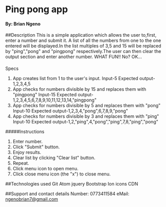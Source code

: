 # Ping pong app
#### By: Brian Ngeno
##Description
This is a simple application which allows the user to,first, enter a number and submit it. A list of all the numbers from one to the one entered will be displayed.In the list multiples of 3,5 and 15 will be replaced by "ping","pong" and "pingpong" respectively.The user can then clear the output section and enter another number. WHAT FUN!!
No?
OK...
####
Specs
1. App creates list from 1 to the user's input.
  Input-5
  Expected output-1,2,3,4,5
2. App checks for numbers divisible by 15 and replaces them with "pingpong"
  Input-15
  Expected output-1,2,3,4,5,6,7,8,9,10,11,12,13,14,"pingpong"
3. App checks for numbers divisible by 5 and replaces them with "pong"
  Input-10
  Expected output-1,2,3,4,"pong",6,7,8,9,"pong"
4. App checks for numbers divisible by 3 and replaces them with "ping"
  Input-10
  Expected output-1,2,"ping",4,"pong","ping",7,8,"ping","pong"

#####Instructions
1. Enter number.
2. Click "Submit" button.
3. Enjoy results.
4. Clear list by clicking "Clear list" button.
5. Repeat.
6. Click menu icon to open menu.
7. Click close menu icon (the "x") to close menu.


##Technologies used
Git
Atom
jquery
Bootstrap
Ion icons CDN

##Support and contact details
Number: 0773411584
eMail: ngenobrian7@gmail.com
